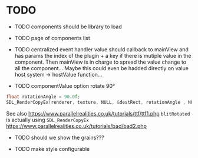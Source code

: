 # TODO

- TODO components should be library to load

- TODO page of components list

- TODO centralized event handler
  value should callback to mainView and has params the index of the plugin +  a key if there is mutiple value in the component. Then mainView is in charge to spread the value change to all the component... Maybe this could  even be hadded directly on value host system -> hostValue function...

- TODO componentValue option rotate 90°

```cpp
float rotationAngle = 90.0f;
SDL_RenderCopyEx(renderer, texture, NULL, &destRect, rotationAngle , NULL, SDL_FLIP_NONE);
```

See also https://www.parallelrealities.co.uk/tutorials/ttf/ttf1.php
`blitRotated` is actually using `SDL_RenderCopyEx` https://www.parallelrealities.co.uk/tutorials/bad/bad2.php

- TODO should we show the grains???

- TODO make style configurable